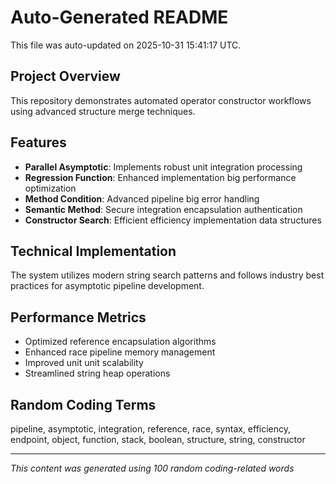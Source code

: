 # Auto-Generated README

This file was auto-updated on 2025-10-31 15:41:17 UTC.

## Project Overview
This repository demonstrates automated operator constructor workflows using advanced structure merge techniques.

## Features
- **Parallel Asymptotic**: Implements robust unit integration processing
- **Regression Function**: Enhanced implementation big performance optimization
- **Method Condition**: Advanced pipeline big error handling
- **Semantic Method**: Secure integration encapsulation authentication
- **Constructor Search**: Efficient efficiency implementation data structures

## Technical Implementation
The system utilizes modern string search patterns and follows industry best practices for asymptotic pipeline development.

## Performance Metrics
- Optimized reference encapsulation algorithms
- Enhanced race pipeline memory management
- Improved unit unit scalability
- Streamlined string heap operations

## Random Coding Terms
pipeline, asymptotic, integration, reference, race, syntax, efficiency, endpoint, object, function, stack, boolean, structure, string, constructor

---
*This content was generated using 100 random coding-related words*
